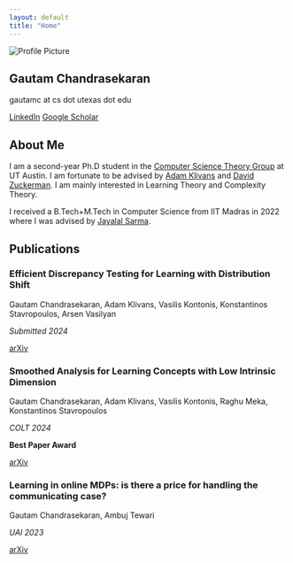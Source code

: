 ```yaml
---
layout: default
title: "Home"
---
```


<section id="home">
  <div class="container home-container">
    <div class="left">
      <img src="{{ '/assets/website_pic.jpg' | relative_url }}" alt="Profile Picture" style="max-width: 50%; height: auto">
      <h1>Gautam Chandrasekaran</h1>
      <p>gautamc at cs dot utexas dot edu</p>
      <div class="buttons">
        <a href="https://www.linkedin.com/in/gautam-chandrasekaran-5139a1188/" target="_self">LinkedIn</a>
        <a href="https://scholar.google.com/citations?user=-CNU0tAAAAAJ&hl=en" target="_self">Google Scholar</a>
        <!--<a href="https://scholar.google.com/citations?user=-CNU0tAAAAAJ&hl=en" target="_blank">CV</a>!-->
      </div>
    </div>
    <div class="right">
      <h2>About Me</h2>
      <p>I am a second-year Ph.D student in the <a href="https://www.cs.utexas.edu/research/theoretical-computer-science" class="highlight-link" target="_self">Computer Science Theory Group</a> at UT Austin. I am fortunate to be advised by <a href="https://www.cs.utexas.edu/~klivans/" class="highlight-link"  target="_self">Adam Klivans</a> and <a href="https://www.cs.utexas.edu/~diz/" target="_self" class="highlight-link" >David Zuckerman</a>. I am mainly interested in Learning Theory and Complexity Theory. </p>
      <p> I received a B.Tech+M.Tech in Computer Science from IIT Madras in 2022 where I was advised by <a href="http://www.cse.iitm.ac.in/~jayalal/" class="highlight-link"  target="_self"> Jayalal Sarma</a>.</p>
    </div>
  </div>
</section>

<section id="publications">
  <div class="container publications-container">
    <h2>Publications</h2>
    <!-- TDS LEARNING!-->
    <div class="publication-card">
      <h3>Efficient Discrepancy Testing for Learning with Distribution Shift</h3>
      <p>Gautam Chandrasekaran, Adam Klivans, Vasilis Kontonis, Konstantinos Stavropoulos, Arsen Vasilyan</p>
      <p><em>Submitted 2024</em></p>
      <a href="https://arxiv.org/abs/2406.09373" target="_self">arXiv</a>
    </div>
    <!-- SMOOTH OPT -->
    <div class="publication-card">
      <h3>Smoothed Analysis for Learning Concepts with Low Intrinsic Dimension</h3>
      <p>Gautam Chandrasekaran, Adam Klivans, Vasilis Kontonis, Raghu Meka, Konstantinos Stavropoulos</p>
      <p><em>COLT 2024</em></p>
      <p><b>Best Paper Award</b></p>
      <a href="http://arxiv.org/abs/2407.00966" target="_blank">arXiv</a>  
    </div>
    <!-- ONLINE MDP!-->
    <div class="publication-card">
      <h3>Learning in online MDPs: is there a price for handling the communicating case?</h3>
      <p>Gautam Chandrasekaran, Ambuj Tewari</p>
      <p><em>UAI 2023</em></p>
      <a href="https://arxiv.org/abs/2111.02024" target="_self">arXiv</a>  
    </div>
  </div>
</section>
